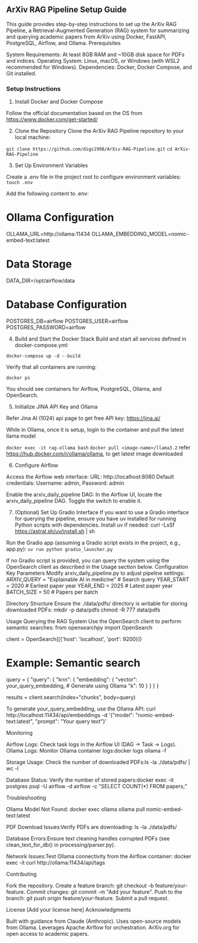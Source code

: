 ## ArXiv RAG Pipeline Setup Guide

This guide provides step-by-step instructions to set up the ArXiv RAG Pipeline, a Retrieval-Augmented Generation (RAG) system for summarizing and querying academic papers from ArXiv using Docker, FastAPI, PostgreSQL, Airflow, and Ollama.
Prerequisites

System Requirements: At least 8GB RAM and ~10GB disk space for PDFs and indices.
Operating System: Linux, macOS, or Windows (with WSL2 recommended for Windows).
Dependencies: Docker, Docker Compose, and Git installed.

### Setup Instructions
1. Install Docker and Docker Compose

Follow the official documentation based on the OS from https://www.docker.com/get-started/


2. Clone the Repository
Clone the ArXiv RAG Pipeline repository to your local machine:

`git clone https://github.com/digs1998/ArXiv-RAG-Pipeline.git`
`cd ArXiv-RAG-Pipeline`

3. Set Up Environment Variables

Create a .env file in the project root to configure environment variables:
`touch .env`

Add the following content to .env:
# Ollama Configuration
OLLAMA_URL=http://ollama:11434
OLLAMA_EMBEDDING_MODEL=nomic-embed-text:latest

# Data Storage
DATA_DIR=/opt/airflow/data

# Database Configuration
POSTGRES_DB=airflow
POSTGRES_USER=airflow
POSTGRES_PASSWORD=airflow

4. Build and Start the Docker Stack
Build and start all services defined in docker-compose.yml:

`docker-compose up -d --build`

Verify that all containers are running:

`docker ps`

You should see containers for Airflow, PostgreSQL, Ollama, and OpenSearch.

5. Initialize JINA API Key and Ollama

Refer Jina AI (1024) api page to get free API key: https://jina.ai/

While in Ollama, once it is setup, login to the container and pull the latest llama model

`docker exec -it rag-ollama bash`
`docker pull <image-name>/llama3.2` refer https://hub.docker.com/r/ollama/ollama, to get latest image downloaded

6. Configure Airflow

Access the Airflow web interface:
URL: http://localhost:8080
Default credentials: Username: admin, Password: admin


Enable the arxiv_daily_pipeline DAG:
In the Airflow UI, locate the arxiv_daily_pipeline DAG.
Toggle the switch to enable it.



7. (Optional) Set Up Gradio Interface
If you want to use a Gradio interface for querying the pipeline, ensure you have uv installed for running Python scripts with dependencies. Install uv if needed:
curl -LsSf https://astral.sh/uv/install.sh | sh

Run the Gradio app (assuming a Gradio script exists in the project, e.g., app.py):
`uv run python gradio_launcher.py`

If no Gradio script is provided, you can query the system using the OpenSearch client as described in the Usage section below.
Configuration
Key Parameters
Modify arxiv_daily_pipeline.py to adjust pipeline settings:
ARXIV_QUERY = "Explainable AI in medicine"  # Search query
YEAR_START = 2020                           # Earliest paper year
YEAR_END = 2025                            # Latest paper year
BATCH_SIZE = 50                            # Papers per batch

Directory Structure
Ensure the ./data/pdfs/ directory is writable for storing downloaded PDFs:
mkdir -p data/pdfs
chmod -R 777 data/pdfs

Usage
Querying the RAG System
Use the OpenSearch client to perform semantic searches:
from opensearchpy import OpenSearch

client = OpenSearch([{'host': 'localhost', 'port': 9200}])

# Example: Semantic search
query = {
    "query": {
        "knn": {
            "embedding": {
                "vector": your_query_embedding,  # Generate using Ollama
                "k": 10
            }
        }
    }
}

results = client.search(index="chunks", body=query)

To generate your_query_embedding, use the Ollama API:
curl http://localhost:11434/api/embeddings -d '{"model": "nomic-embed-text:latest", "prompt": "Your query text"}'

Monitoring

Airflow Logs: Check task logs in the Airflow UI (DAG → Task → Logs).
Ollama Logs: Monitor Ollama container logs:docker logs ollama -f


Storage Usage: Check the number of downloaded PDFs:ls -la ./data/pdfs/ | wc -l


Database Status: Verify the number of stored papers:docker exec -it postgres psql -U airflow -d airflow -c "SELECT COUNT(*) FROM papers;"



Troubleshooting

Ollama Model Not Found:
docker exec ollama ollama pull nomic-embed-text:latest


PDF Download Issues:Verify PDFs are downloading:
ls -la ./data/pdfs/


Database Errors:Ensure text cleaning handles corrupted PDFs (see clean_text_for_db() in processing/parser.py).

Network Issues:Test Ollama connectivity from the Airflow container:
docker exec -it <airflow-container> curl http://ollama:11434/api/tags



Contributing

Fork the repository.
Create a feature branch: git checkout -b feature/your-feature.
Commit changes: git commit -m "Add your feature".
Push to the branch: git push origin feature/your-feature.
Submit a pull request.

License
[Add your license here]
Acknowledgments

Built with guidance from Claude (Anthropic).
Uses open-source models from Ollama.
Leverages Apache Airflow for orchestration.
ArXiv.org for open access to academic papers.
